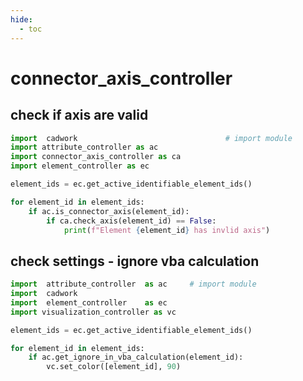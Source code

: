 ```yaml
---
hide:
  - toc
---
```


# connector_axis_controller

## check if axis are valid

```python 
import  cadwork                                 # import module
import attribute_controller as ac
import connector_axis_controller as ca
import element_controller as ec

element_ids = ec.get_active_identifiable_element_ids()

for element_id in element_ids:
    if ac.is_connector_axis(element_id):
        if ca.check_axis(element_id) == False:
            print(f"Element {element_id} has invlid axis")
```

## check settings - ignore vba calculation
```python 
import  attribute_controller  as ac     # import module
import  cadwork
import  element_controller    as ec   
import visualization_controller as vc

element_ids = ec.get_active_identifiable_element_ids()

for element_id in element_ids:
    if ac.get_ignore_in_vba_calculation(element_id):
        vc.set_color([element_id], 90)

```

